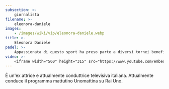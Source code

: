 ```yaml
---
subsection: >-
    giornalista
filename: >-
    eleonora-daniele
images:
    - /images/wiki/vip/eleonora-daniele.webp
title: >-
    Eleonora Daniele
padel: >-
    Appassionata di questo sport ha preso parte a diversi tornei benefici, come il Gilette Padel Vip del 2019 dove ne è anche risultata vincitrice insieme alla compagna Flaminia Bolzan
video: >-
    <iframe width="560" height="315" src="https://www.youtube.com/embed/6VhWwLWaZzk" title="YouTube video player" frameborder="0" allow="accelerometer; autoplay; clipboard-write; encrypted-media; gyroscope; picture-in-picture" allowfullscreen></iframe>
---
```

È un'ex attrice e attualmente conduttrice televisiva italiana. Attualmente conduce il programma mattutino Unomattina su Rai Uno.